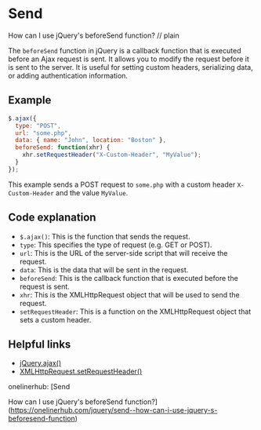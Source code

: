 # Send

How can I use jQuery's beforeSend function?
// plain

The `beforeSend` function in jQuery is a callback function that is executed before an Ajax request is sent. It allows you to modify the request before it is sent to the server. It is useful for setting custom headers, serializing data, or adding authentication information.

## Example

```javascript
$.ajax({
  type: "POST",
  url: "some.php",
  data: { name: "John", location: "Boston" },
  beforeSend: function(xhr) {
    xhr.setRequestHeader("X-Custom-Header", "MyValue");
  }
});
```

This example sends a POST request to `some.php` with a custom header `X-Custom-Header` and the value `MyValue`.

## Code explanation

- `$.ajax()`: This is the function that sends the request.
- `type`: This specifies the type of request (e.g. GET or POST).
- `url`: This is the URL of the server-side script that will receive the request.
- `data`: This is the data that will be sent in the request.
- `beforeSend`: This is the callback function that is executed before the request is sent.
- `xhr`: This is the XMLHttpRequest object that will be used to send the request.
- `setRequestHeader`: This is a function on the XMLHttpRequest object that sets a custom header.

## Helpful links
- [jQuery.ajax()](https://api.jquery.com/jquery.ajax/)
- [XMLHttpRequest.setRequestHeader()](https://developer.mozilla.org/en-US/docs/Web/API/XMLHttpRequest/setRequestHeader)

onelinerhub: [Send

How can I use jQuery's beforeSend function?](https://onelinerhub.com/jquery/send--how-can-i-use-jquery-s-beforesend-function)